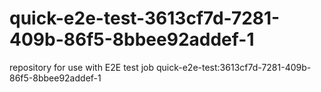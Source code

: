 # quick-e2e-test-3613cf7d-7281-409b-86f5-8bbee92addef-1
repository for use with E2E test job quick-e2e-test:3613cf7d-7281-409b-86f5-8bbee92addef-1
